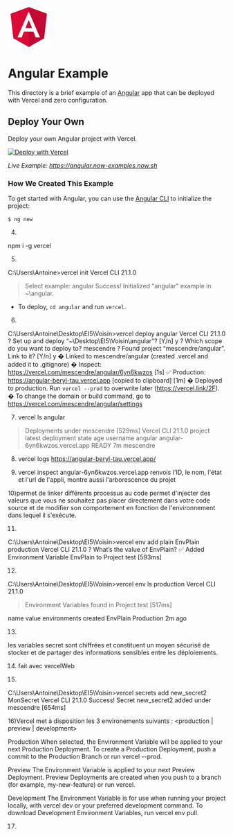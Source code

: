 ![Angular Logo](https://github.com/vercel/vercel/blob/master/packages/frameworks/logos/angular.svg)

# Angular Example

This directory is a brief example of an [Angular](https://angular.io/) app that can be deployed with Vercel and zero configuration.

## Deploy Your Own

Deploy your own Angular project with Vercel.

[![Deploy with Vercel](https://vercel.com/button)](https://vercel.com/import/project?template=https://github.com/vercel/vercel/tree/master/examples/angular)

_Live Example: https://angular.now-examples.now.sh_

### How We Created This Example

To get started with Angular, you can use the [Angular CLI](https://cli.angular.io/) to initialize the project:

```shell
$ ng new
```


4)
npm i -g vercel

5)
C:\Users\Antoine>vercel init
Vercel CLI 21.1.0
> Select example: angular
> Success! Initialized "angular" example in ~\angular.
- To deploy, `cd angular` and run `vercel`.

6)
C:\Users\Antoine\Desktop\EI5\Voisin>vercel deploy angular
Vercel CLI 21.1.0
? Set up and deploy “~\Desktop\EI5\Voisin\angular”? [Y/n] y
? Which scope do you want to deploy to? mescendre
? Found project “mescendre/angular”. Link to it? [Y/n] y
�  Linked to mescendre/angular (created .vercel and added it to .gitignore)
�  Inspect: https://vercel.com/mescendre/angular/6yn6kwzos [1s]
✅  Production: https://angular-beryl-tau.vercel.app [copied to clipboard] [1m]
�  Deployed to production. Run `vercel --prod` to overwrite later (https://vercel.link/2F).
�  To change the domain or build command, go to https://vercel.com/mescendre/angular/settings

7) vercel ls angular
> Deployments under mescendre [529ms]
Vercel CLI 21.1.0
  project    latest deployment               state    age    username
  angular    angular-6yn6kwzos.vercel.app    READY    7m     mescendre
  
8) vercel logs https://angular-beryl-tau.vercel.app/

9) vercel inspect angular-6yn6kwzos.vercel.app
renvois l'ID, le nom, l'état et l'url de l'appli, montre aussi l'arborescence du projet 

10)permet de linker différents processus au code
permet d'injecter des valeurs que vous ne souhaitez pas placer directement dans votre code source
et de modifier son comportement en fonction de l'environnement dans lequel il s'exécute.

11)
C:\Users\Antoine\Desktop\EI5\Voisin>vercel env add plain EnvPlain production
Vercel CLI 21.1.0
? What’s the value of EnvPlain?
✅  Added Environment Variable EnvPlain to Project test [593ms]

12)
C:\Users\Antoine\Desktop\EI5\Voisin>vercel env ls production
Vercel CLI 21.1.0
> Environment Variables found in Project test [517ms]

 name        value    environments        created
 EnvPlain             Production          2m ago
 
13)
les variables secret sont chiffrées et constituent un moyen sécurisé de stocker et de partager des informations sensibles entre les déploiements.

14) fait avec vercelWeb

15)
C:\Users\Antoine\Desktop\EI5\Voisin>vercel secrets add new_secret2 MonSecret
Vercel CLI 21.1.0
Success! Secret new_secret2 added under mescendre [654ms]

16)Vercel met à disposition les 3 environements suivants : <production | preview | development>

Production
When selected, the Environment Variable will be applied to your next Production Deployment.
To create a Production Deployment, push a commit to the Production Branch or run vercel --prod.

Preview
The Environment Variable is applied to your next Preview Deployment.
 Preview Deployments are created when you push to a branch (for example, my-new-feature) or run vercel.
 
Development
The Environment Variable is for use when running your project locally, with vercel dev or your preferred development command.
To download Development Environment Variables, run vercel env pull.

17)
